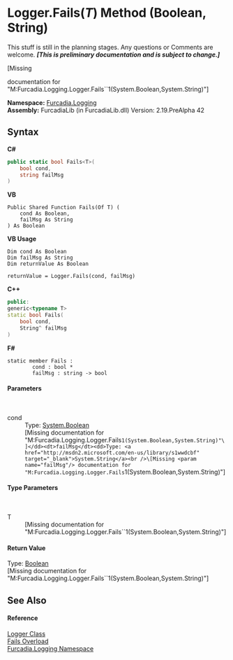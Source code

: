 # Logger.Fails(*T*) Method (Boolean, String)
This stuff is still in the planning stages. Any questions or Comments are welcome. _**\[This is preliminary documentation and is subject to change.\]**_

\[Missing <summary> documentation for "M:Furcadia.Logging.Logger.Fails``1(System.Boolean,System.String)"\]

**Namespace:**&nbsp;<a href="N_Furcadia_Logging">Furcadia.Logging</a><br />**Assembly:**&nbsp;FurcadiaLib (in FurcadiaLib.dll) Version: 2.19.PreAlpha 42

## Syntax

**C#**<br />
``` C#
public static bool Fails<T>(
	bool cond,
	string failMsg
)

```

**VB**<br />
``` VB
Public Shared Function Fails(Of T) ( 
	cond As Boolean,
	failMsg As String
) As Boolean
```

**VB Usage**<br />
``` VB Usage
Dim cond As Boolean
Dim failMsg As String
Dim returnValue As Boolean

returnValue = Logger.Fails(cond, failMsg)
```

**C++**<br />
``` C++
public:
generic<typename T>
static bool Fails(
	bool cond, 
	String^ failMsg
)
```

**F#**<br />
``` F#
static member Fails : 
        cond : bool * 
        failMsg : string -> bool 

```


#### Parameters
&nbsp;<dl><dt>cond</dt><dd>Type: <a href="http://msdn2.microsoft.com/en-us/library/a28wyd50" target="_blank">System.Boolean</a><br />\[Missing <param name="cond"/> documentation for "M:Furcadia.Logging.Logger.Fails``1(System.Boolean,System.String)"\]</dd><dt>failMsg</dt><dd>Type: <a href="http://msdn2.microsoft.com/en-us/library/s1wwdcbf" target="_blank">System.String</a><br />\[Missing <param name="failMsg"/> documentation for "M:Furcadia.Logging.Logger.Fails``1(System.Boolean,System.String)"\]</dd></dl>

#### Type Parameters
&nbsp;<dl><dt>T</dt><dd>\[Missing <typeparam name="T"/> documentation for "M:Furcadia.Logging.Logger.Fails``1(System.Boolean,System.String)"\]</dd></dl>

#### Return Value
Type: <a href="http://msdn2.microsoft.com/en-us/library/a28wyd50" target="_blank">Boolean</a><br />\[Missing <returns> documentation for "M:Furcadia.Logging.Logger.Fails``1(System.Boolean,System.String)"\]

## See Also


#### Reference
<a href="T_Furcadia_Logging_Logger">Logger Class</a><br /><a href="Overload_Furcadia_Logging_Logger_Fails">Fails Overload</a><br /><a href="N_Furcadia_Logging">Furcadia.Logging Namespace</a><br />